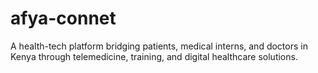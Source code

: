 # afya-connet
A health-tech platform bridging patients, medical interns, and doctors in Kenya through telemedicine, training, and digital healthcare solutions.
